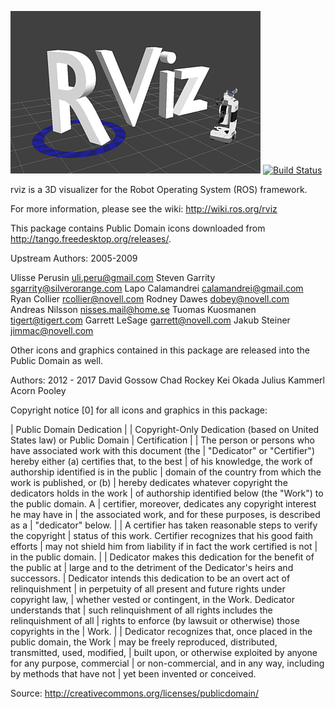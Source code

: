 ![rviz logo](https://raw.githubusercontent.com/ros-visualization/rviz/kinetic-devel/images/splash.png)
[![Build Status](http://build.ros.org/buildStatus/icon?job=Kpr__rviz__ubuntu_xenial_amd64)](http://build.ros.org/job/Kpr__rviz__ubuntu_xenial_amd64)

rviz is a 3D visualizer for the Robot Operating System (ROS) framework.

For more information, please see the wiki: http://wiki.ros.org/rviz

This package contains Public Domain icons downloaded from
http://tango.freedesktop.org/releases/.

Upstream Authors:				2005-2009

  Ulisse Perusin <uli.peru@gmail.com>
  Steven Garrity <sgarrity@silverorange.com>
  Lapo Calamandrei <calamandrei@gmail.com>
  Ryan Collier <rcollier@novell.com>
  Rodney Dawes <dobey@novell.com>
  Andreas Nilsson <nisses.mail@home.se>
  Tuomas Kuosmanen <tigert@tigert.com>
  Garrett LeSage <garrett@novell.com>
  Jakub Steiner <jimmac@novell.com>

Other icons and graphics contained in this package are released into the
Public Domain as well.

Authors:          2012 - 2017
  David Gossow
  Chad Rockey
  Kei Okada
  Julius Kammerl
  Acorn Pooley

Copyright notice [0] for all icons and graphics in this package:

  | Public Domain Dedication
  |
  | Copyright-Only Dedication (based on United States law) or Public Domain
  | Certification
  |
  | The person or persons who have associated work with this document (the
  | "Dedicator" or "Certifier") hereby either (a) certifies that, to the best
  | of his knowledge, the work of authorship identified is in the public
  | domain of the country from which the work is published, or (b)
  | hereby dedicates whatever copyright the dedicators holds in the work
  | of authorship identified below (the "Work") to the public domain. A
  | certifier, moreover, dedicates any copyright interest he may have in
  | the associated work, and for these purposes, is described as a
  | "dedicator" below.
  |
  | A certifier has taken reasonable steps to verify the copyright
  | status of this work. Certifier recognizes that his good faith efforts
  | may not shield him from liability if in fact the work certified is not
  | in the public domain.
  |
  | Dedicator makes this dedication for the benefit of the public at
  | large and to the detriment of the Dedicator's heirs and successors.
  | Dedicator intends this dedication to be an overt act of relinquishment
  | in perpetuity of all present and future rights under copyright law,
  | whether vested or contingent, in the Work. Dedicator understands that
  | such relinquishment of all rights includes the relinquishment of all
  | rights to enforce (by lawsuit or otherwise) those copyrights in the
  | Work.
  |
  | Dedicator recognizes that, once placed in the public domain, the Work
  | may be freely reproduced, distributed, transmitted, used, modified,
  | built upon, or otherwise exploited by anyone for any purpose, commercial
  | or non-commercial, and in any way, including by methods that have not
  | yet been invented or conceived.

Source: http://creativecommons.org/licenses/publicdomain/

